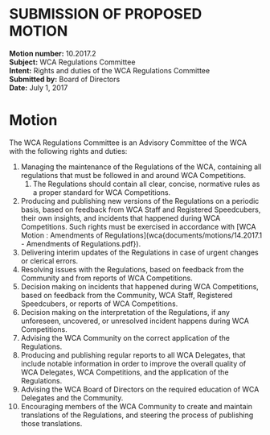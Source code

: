 # SUBMISSION OF PROPOSED MOTION

**Motion number:** 10.2017.2  
**Subject:** WCA Regulations Committee  
**Intent:** Rights and duties of the WCA Regulations Committee  
**Submitted by:** Board of Directors  
**Date:** July 1, 2017  

# Motion

The WCA Regulations Committee is an Advisory Committee of the WCA with the following rights and duties:

1. Managing the maintenance of the Regulations of the WCA, containing all regulations that must be followed in and around WCA Competitions.
   1. The Regulations should contain all clear, concise, normative rules as a proper standard for WCA Competitions.
2. Producing and publishing new versions of the Regulations on a periodic basis, based on feedback from WCA Staff and Registered Speedcubers, their own insights, and incidents that happened during WCA Competitions. Such rights must be exercised in accordance with [WCA Motion : Amendments of Regulations](wca{documents/motions/14.2017.1 - Amendments of Regulations.pdf}).
3. Delivering interim updates of the Regulations in case of urgent changes or clerical errors.
4. Resolving issues with the Regulations, based on feedback from the Community and from reports of WCA Competitions.
5. Decision making on incidents that happened during WCA Competitions, based on feedback from the Community, WCA Staff, Registered Speedcubers, or reports of WCA Competitions.
6. Decision making on the interpretation of the Regulations, if any unforeseen, uncovered, or unresolved incident happens during WCA Competitions.
7. Advising the WCA Community on the correct application of the Regulations.
8. Producing and publishing regular reports to all WCA Delegates, that include notable information in order to improve the overall quality of WCA Delegates, WCA Competitions, and the application of the Regulations.
9. Advising the WCA Board of Directors on the required education of WCA Delegates and the Community.
10. Encouraging members of the WCA Community to create and maintain translations of the Regulations, and steering the process of publishing those translations.
